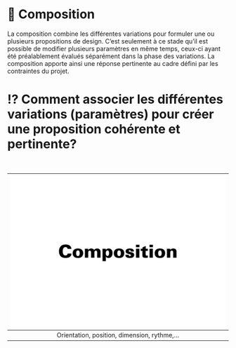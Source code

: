 # 🎼 Composition

La composition combine les différentes variations pour formuler une ou plusieurs propositions de design. C’est seulement à ce stade qu’il est possible de modifier plusieurs paramètres en même temps, ceux-ci ayant été préalablement évalués séparément dans la phase des variations. La composition apporte ainsi une réponse pertinente au cadre défini par les contraintes du projet. 

# ⁉️ Comment associer les différentes variations (paramètres) pour créer une proposition cohérente et pertinente?
  
&nbsp;

|![](links/Variations33.gif) |
|:---:|
| Orientation, position, dimension, rythme,… |

<!--

# Contrastes  

|![](links/) |
|:---:|
| Abc |

1 Contrastes foncé-clair, gras-maigre, surface-ligne.
2 Contrastes perpendiculaire-horizontal et actif-passif. Répond le mieux à la technique tvooarahique.
3 Contrastes droit-oblique, statique-dynamique, géométrique-
organique et symetrie-asymetrie. Les caracteres obliques cor-respondent à l'écriture manuelle et sont d'un effet organique et dynamique plus prononcé que les caractères droits.
4 Contrastes grand-petit, foncé-clair et ligne-point.
5 Contrastes foncé-clair, gras-maigre et surface-ligne
¡ Contrastes ligne-point et animé-paisible
7 Contrastes asymétrie-symétrie et animé-paisible.
8 Contrastesrond-droit. doux-dur et illimité.limité
9 Contrastes précis-diffus, dur-doux et foncé-clair.
10 Contrastes instable-stable. Le triangle posé sur son sommet est incertain, il vacille; posé sur sa base, il donne l'impression d'extrême stabilité (pyramide).
11 Contrastes surface-point, grand-petit et foncé-clair.
12 Contrastes animé-tranquille, foncé-clair et surface-ligne.
13 Contrastes large-etroit, excentrique-concentrique.
14 Contrastes concentrique-excentrique et fermé-ouvert.
15 Contrastes minuscules-majuscules et dynamique-statique.

# Hiérarchies  

|![](links/) |
|:---:|
| Abc |

# Grille  

|![](links/) |
|:---:|
| Abc |

# Coins  

|![](links/) |
|:---:|
| Abc |


-->

<!-- ### Sources

- Karl Gerstner, *Kompendium für Alphabeten: Systematik der Schrift*, Sulgen/Frankfurt: Arthur Niggli, 1972 
- Ruedi Rüegg, *Basic Typography: Design with Letters / Typografische Grundlagen mit Schrift*, Zurich: Delta & Spes, 1980  
- Jost Hochuli, *Le détail en typographie*, London: Hyphen Press, 2005 [éd. orig. 1987]   -->

